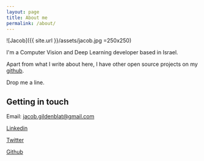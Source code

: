 ```yaml
---
layout: page
title: About me
permalink: /about/
---
```


![Jacob]({{ site.url }}/assets/jacob.jpg =250x250)

I'm a Computer Vision and Deep Learning developer based in Israel.

Apart from what I write about here, I have other open source projects on my [github](http://github.com/jacobgil).

Drop me a line.


## Getting in touch
Email: jacob.gildenblat@gmail.com

[Linkedin](https://www.linkedin.com/in/jacob-gildenblat)

[Twitter](https://twitter.com/JacobGildenblat)

[Github](http://github.com/jacobgil)